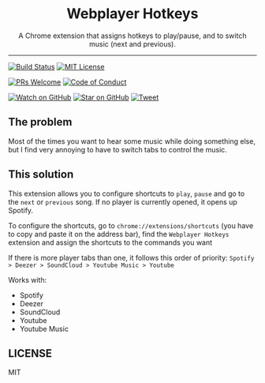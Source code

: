 <div align="center">
  <h1>Webplayer Hotkeys</h1>

  <p>A Chrome extension that assigns hotkeys to play/pause, and to switch music (next and previous).</p>
</div>

<hr />

[![Build Status][build-badge]][build]
[![MIT License][license-badge]][license]

[![PRs Welcome][prs-badge]][prs]
[![Code of Conduct][coc-badge]][coc]

[![Watch on GitHub][github-watch-badge]][github-watch]
[![Star on GitHub][github-star-badge]][github-star]
[![Tweet][twitter-badge]][twitter]

## The problem

Most of the times you want to hear some music while doing something else, but I find very annoying to have to switch tabs to control the music.

## This solution

This extension allows you to configure shortcuts to `play`, `pause` and go to the `next` or `previous` song. If no player is currently opened, it opens up Spotify.

To configure the shortcuts, go to `chrome://extensions/shortcuts` (you have to copy and paste it on the address bar), find the `Webplayer Hotkeys` extension and assign the shortcuts to the commands you want

If there is more player tabs than one, it follows this order of priority: `Spotify > Deezer > SoundCloud > Youtube Music > Youtube`

Works with:

- Spotify
- Deezer
- SoundCloud
- Youtube
- Youtube Music

## LICENSE

MIT

[npm]: https://www.npmjs.com/
[node]: https://nodejs.org
[build-badge]: https://img.shields.io/travis/GabrielDuarteM/webplayer-hotkeys/master.svg?style=flat-square
[build]: https://travis-ci.org/GabrielDuarteM/webplayer-hotkeys
[coverage-badge]: https://img.shields.io/codecov/c/github/GabrielDuarteM/webplayer-hotkeys.svg?style=flat-square
[coverage]: https://codecov.io/github/GabrielDuarteM/webplayer-hotkeys
[version-badge]: https://img.shields.io/npm/v/webplayer-hotkeys.svg?style=flat-square
[package]: https://www.npmjs.com/package/webplayer-hotkeys
[downloads-badge]: https://img.shields.io/npm/dm/webplayer-hotkeys.svg?style=flat-square
[npmtrends]: http://www.npmtrends.com/webplayer-hotkeys
[license-badge]: https://img.shields.io/github/license/GabrielDuarteM/webplayer-hotkeys.svg?style=flat-square
[license]: https://github.com/GabrielDuarteM/webplayer-hotkeys/blob/master/LICENSE
[prs-badge]: https://img.shields.io/badge/PRs-welcome-brightgreen.svg?style=flat-square
[prs]: http://makeapullrequest.com
[donate-badge]: https://img.shields.io/badge/$-support-green.svg?style=flat-square
[coc-badge]: https://img.shields.io/badge/code%20of-conduct-ff69b4.svg?style=flat-square
[coc]: https://github.com/GabrielDuarteM/webplayer-hotkeys/blob/master/other/CODE_OF_CONDUCT.md
[github-watch-badge]: https://img.shields.io/github/watchers/GabrielDuarteM/webplayer-hotkeys.svg?style=social
[github-watch]: https://github.com/GabrielDuarteM/webplayer-hotkeys/watchers
[github-star-badge]: https://img.shields.io/github/stars/GabrielDuarteM/webplayer-hotkeys.svg?style=social
[github-star]: https://github.com/GabrielDuarteM/webplayer-hotkeys/stargazers
[twitter]: https://twitter.com/intent/tweet?text=Check%20out%20webplayer-hotkeys%20by%20%40GabrielDuarteM%20https%3A%2F%2Fgithub.com%2FGabrielDuarteM%2Fwebplayer-hotkeys%20%F0%9F%91%8D
[twitter-badge]: https://img.shields.io/twitter/url/https/github.com/GabrielDuarteM/webplayer-hotkeys.svg?style=social
